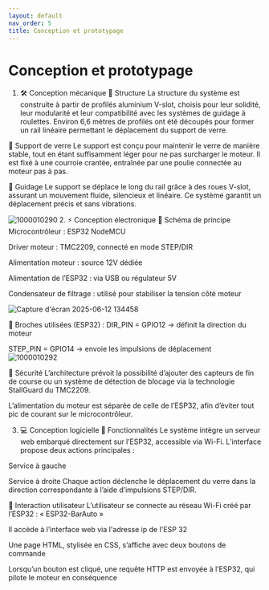 ```yaml
---
layout: default
nav_order: 5
title: Conception et prototypage
---
```


# Conception et prototypage
1. 🛠️ Conception mécanique
🔹 Structure
La structure du système est construite à partir de profilés aluminium V-slot, choisis pour leur solidité, leur modularité et leur compatibilité avec les systèmes de guidage à roulettes.
Environ 6,6 mètres de profilés ont été découpés pour former un rail linéaire permettant le déplacement du support de verre.

🔹 Support de verre
Le support est conçu pour maintenir le verre de manière stable, tout en étant suffisamment léger pour ne pas surcharger le moteur. Il est fixé à une courroie crantée, entraînée par une poulie connectée au moteur pas à pas.

🔹 Guidage
Le support se déplace le long du rail grâce à des roues V-slot, assurant un mouvement fluide, silencieux et linéaire. Ce système garantit un déplacement précis et sans vibrations.

![1000010290](https://github.com/user-attachments/assets/d1181ff5-d5a9-4d55-86e6-ce348d41b22b)
2. ⚡ Conception électronique
🔹 Schéma de principe
Microcontrôleur : ESP32 NodeMCU

Driver moteur : TMC2209, connecté en mode STEP/DIR

Alimentation moteur : source 12V dédiée

Alimentation de l’ESP32 : via USB ou régulateur 5V

Condensateur de filtrage : utilisé pour stabiliser la tension côté moteur

![Capture d'écran 2025-06-12 134458](https://github.com/user-attachments/assets/ca00c66c-009b-499a-8ebf-0c6cd8e9b7cd)

🔹 Broches utilisées (ESP32) :
DIR_PIN = GPIO12 → définit la direction du moteur

STEP_PIN = GPIO14 → envoie les impulsions de déplacement
![1000010292](https://github.com/user-attachments/assets/e588fd2f-590b-4be2-8898-19f78f92294d)

🔹 Sécurité
L’architecture prévoit la possibilité d’ajouter des capteurs de fin de course ou un système de détection de blocage via la technologie StallGuard du TMC2209.

L’alimentation du moteur est séparée de celle de l’ESP32, afin d’éviter tout pic de courant sur le microcontrôleur.

3. 💻 Conception logicielle
🔹 Fonctionnalités
Le système intègre un serveur web embarqué directement sur l’ESP32, accessible via Wi-Fi.
L’interface propose deux actions principales :

Service à gauche

Service à droite
Chaque action déclenche le déplacement du verre dans la direction correspondante à l’aide d’impulsions STEP/DIR.

🔹 Interaction utilisateur
L’utilisateur se connecte au réseau Wi-Fi créé par l’ESP32 : « ESP32-BarAuto »

Il accède à l’interface web via l'adresse ip de l'ESP 32

Une page HTML, stylisée en CSS, s’affiche avec deux boutons de commande

Lorsqu’un bouton est cliqué, une requête HTTP est envoyée à l’ESP32, qui pilote le moteur en conséquence
